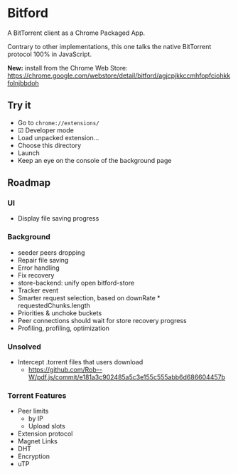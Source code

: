 # Bitford

A BitTorrent client as a Chrome Packaged App.

Contrary to other implementations, this one talks the native
BitTorrent protocol 100% in JavaScript.

**New:** install from the Chrome Web Store: https://chrome.google.com/webstore/detail/bitford/agjcpjkkccmhfopfciohkkfolnjbbdoh

## Try it

* Go to `chrome://extensions/`
* ☑ Developer mode
* Load unpacked extension...
* Choose this directory
* Launch
* Keep an eye on the console of the background page

## Roadmap

### UI

* Display file saving progress

### Background

* seeder peers dropping
* Repair file saving
* Error handling
* Fix recovery
* store-backend: unify open bitford-store
* Tracker event
* Smarter request selection, based on downRate * requestedChunks.length
* Priorities & unchoke buckets
* Peer connections should wait for store recovery progress
* Profiling, profiling, optimization

### Unsolved

* Intercept .torrent files that users download
  * https://github.com/Rob--W/pdf.js/commit/e181a3c902485a5c3e155c555abb6d686604457b

### Torrent Features

* Peer limits
  * by IP
  * Upload slots
* Extension protocol
* Magnet Links
* DHT
* Encryption
* uTP
